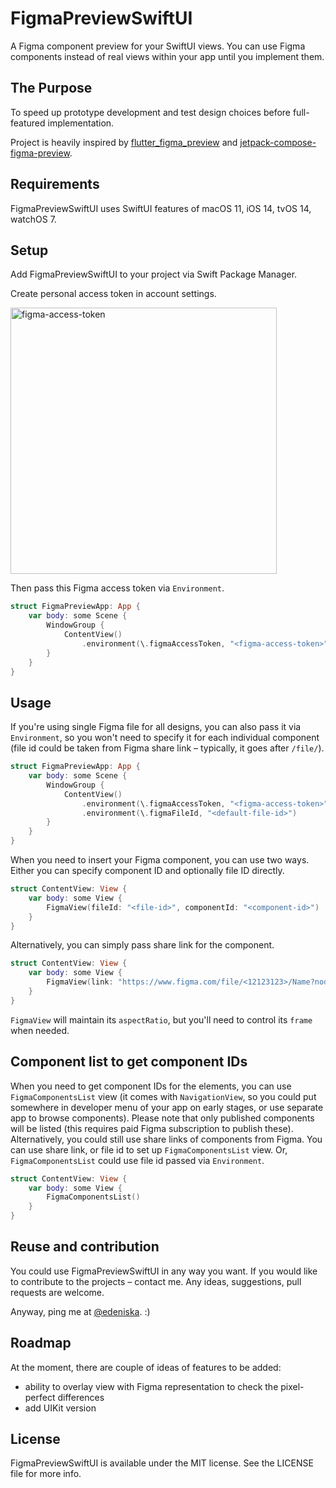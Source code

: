 # FigmaPreviewSwiftUI

A Figma component preview for your SwiftUI views.
You can use Figma components instead of real views within your app until you implement them.

## The Purpose

To speed up prototype development and test design choices before full-featured implementation.

Project is heavily inspired by [flutter_figma_preview](https://github.com/vvsevolodovich/flutter_figma_preview) and [jetpack-compose-figma-preview](https://github.com/vvsevolodovich/jetpack-compose-figma-preview).

## Requirements

FigmaPreviewSwiftUI uses SwiftUI features of macOS 11, iOS 14, tvOS 14, watchOS 7.

## Setup

Add FigmaPreviewSwiftUI to your project via Swift Package Manager.

Create personal access token in account settings. 

<img width="426" alt="figma-access-token" src="https://user-images.githubusercontent.com/950994/119125124-19e15780-ba3a-11eb-842b-e550ca6439b7.png">

Then pass this Figma access token via `Environment`.
```swift
struct FigmaPreviewApp: App {
    var body: some Scene {
        WindowGroup {
            ContentView()
                .environment(\.figmaAccessToken, "<figma-access-token>")
        }
    }
}
```

## Usage

If you're using single Figma file for all designs, you can also pass it via `Environment`, so you won't need to specify it for each individual component (file id could be taken from Figma share link – typically, it goes after `/file/`).
```swift
struct FigmaPreviewApp: App {
    var body: some Scene {
        WindowGroup {
            ContentView()
                .environment(\.figmaAccessToken, "<figma-access-token>")
                .environment(\.figmaFileId, "<default-file-id>")
        }
    }
}
```
When you need to insert your Figma component, you can use two ways. Either you can specify component ID and optionally file ID directly.
```swift
struct ContentView: View {
    var body: some View {
        FigmaView(fileId: "<file-id>", componentId: "<component-id>")
    }
}
```
Alternatively, you can simply pass share link for the component.
```swift
struct ContentView: View {
    var body: some View {
        FigmaView(link: "https://www.figma.com/file/<12123123>/Name?node-id=<123123%3A3232131>")
    }
}
```
`FigmaView` will maintain its `aspectRatio`, but you'll need to control its `frame` when needed.

## Component list to get component IDs

When you need to get component IDs for the elements, you can use `FigmaComponentsList` view (it comes with `NavigationView`, so you could put somewhere in developer menu of your app on early stages, or use separate app to browse components).
Please note that only published components will be listed (this requires paid Figma subscription to publish these).
Alternatively, you could still use share links of components from Figma.
You can use share link, or file id to set up `FigmaComponentsList` view. Or, `FigmaComponentsList` could use file id passed via `Environment`.
```swift
struct ContentView: View {
    var body: some View {
        FigmaComponentsList()
    }
}
```

## Reuse and contribution

You could use FigmaPreviewSwiftUI in any way you want. If you would like to contribute to the projects – contact me.
Any ideas, suggestions, pull requests are welcome.

Anyway, ping me at [@edeniska](https://twitter.com/edeniska). :)

## Roadmap

At the moment, there are couple of ideas of features to be added:
- ability to overlay view with Figma representation to check the pixel-perfect differences
- add UIKit version

## License

FigmaPreviewSwiftUI is available under the MIT license. See the LICENSE file for more info.
